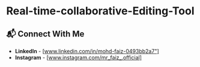 # Real-time-collaborative-Editing-Tool
## 📬 Connect With Me

- **LinkedIn** - [www.linkedin.com/in/mohd-faiz-0493bb2a7"]
- **Instagram** - [www.instagram.com/mr_faiz_.official]
